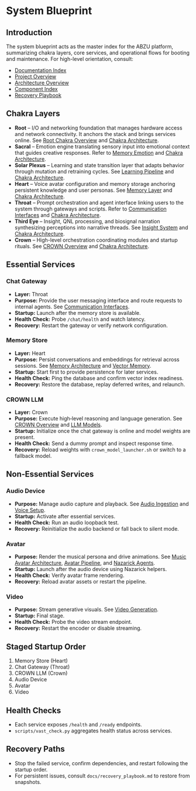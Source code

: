 # System Blueprint

## Introduction

The system blueprint acts as the master index for the ABZU platform, summarizing chakra layers, core services, and operational flows for booting and maintenance. For high-level orientation, consult:

- [Documentation Index](index.md)
- [Project Overview](project_overview.md)
- [Architecture Overview](architecture_overview.md)
- [Component Index](component_index.md)
- [Recovery Playbook](recovery_playbook.md)

## Chakra Layers
- **Root** – I/O and networking foundation that manages hardware access and network
  connectivity. It anchors the stack and brings services online. See
  [Root Chakra Overview](root_chakra_overview.md) and
  [Chakra Architecture](chakra_architecture.md).
- **Sacral** – Emotion engine translating sensory input into emotional context
  that guides creative responses. Refer to [Memory Emotion](memory_emotion.md)
  and [Chakra Architecture](chakra_architecture.md).
- **Solar Plexus** – Learning and state transition layer that adapts behavior
  through mutation and retraining cycles. See [Learning Pipeline](learning_pipeline.md)
  and [Chakra Architecture](chakra_architecture.md).
- **Heart** – Voice avatar configuration and memory storage anchoring persistent
  knowledge and user personas. See [Memory Layer](memory_layer.md) and
  [Chakra Architecture](chakra_architecture.md).
- **Throat** – Prompt orchestration and agent interface linking users to the
  system through gateways and scripts. Refer to
  [Communication Interfaces](communication_interfaces.md) and
  [Chakra Architecture](chakra_architecture.md).
- **Third Eye** – Insight, QNL processing, and biosignal narration synthesizing
  perceptions into narrative threads. See [Insight System](insight_system.md) and
  [Chakra Architecture](chakra_architecture.md).
- **Crown** – High-level orchestration coordinating modules and startup rituals.
  See [CROWN Overview](CROWN_OVERVIEW.md) and
  [Chakra Architecture](chakra_architecture.md).

## Essential Services
### Chat Gateway
- **Layer:** Throat
- **Purpose:** Provide the user messaging interface and route requests to internal agents. See [Communication Interfaces](communication_interfaces.md).
- **Startup:** Launch after the memory store is available.
- **Health Check:** Probe `/chat/health` and watch latency.
- **Recovery:** Restart the gateway or verify network configuration.

### Memory Store
- **Layer:** Heart
- **Purpose:** Persist conversations and embeddings for retrieval across sessions. See [Memory Architecture](memory_architecture.md) and [Vector Memory](vector_memory.md).
- **Startup:** Start first to provide persistence for later services.
- **Health Check:** Ping the database and confirm vector index readiness.
- **Recovery:** Restore the database, replay deferred writes, and relaunch.

### CROWN LLM
- **Layer:** Crown
- **Purpose:** Execute high‑level reasoning and language generation. See [CROWN Overview](CROWN_OVERVIEW.md) and [LLM Models](LLM_MODELS.md).
- **Startup:** Initialize once the chat gateway is online and model weights are present.
- **Health Check:** Send a dummy prompt and inspect response time.
- **Recovery:** Reload weights with `crown_model_launcher.sh` or switch to a fallback model.

## Non‑Essential Services
### Audio Device
- **Purpose:** Manage audio capture and playback. See [Audio Ingestion](audio_ingestion.md) and [Voice Setup](voice_setup.md).
- **Startup:** Activate after essential services.
- **Health Check:** Run an audio loopback test.
- **Recovery:** Reinitialize the audio backend or fall back to silent mode.

### Avatar
- **Purpose:** Render the musical persona and drive animations. See [Music Avatar Architecture](music_avatar_architecture.md), [Avatar Pipeline](avatar_pipeline.md), and [Nazarick Agents](nazarick_agents.md).
- **Startup:** Launch after the audio device using Nazarick helpers.
- **Health Check:** Verify avatar frame rendering.
- **Recovery:** Reload avatar assets or restart the pipeline.

### Video
- **Purpose:** Stream generative visuals. See [Video Generation](video_generation.md).
- **Startup:** Final stage.
- **Health Check:** Probe the video stream endpoint.
- **Recovery:** Restart the encoder or disable streaming.

## Staged Startup Order
1. Memory Store (Heart)
2. Chat Gateway (Throat)
3. CROWN LLM (Crown)
4. Audio Device
5. Avatar
6. Video

## Health Checks
- Each service exposes `/health` and `/ready` endpoints.
- `scripts/vast_check.py` aggregates health status across services.

## Recovery Paths
- Stop the failed service, confirm dependencies, and restart following the startup order.
- For persistent issues, consult `docs/recovery_playbook.md` to restore from snapshots.

